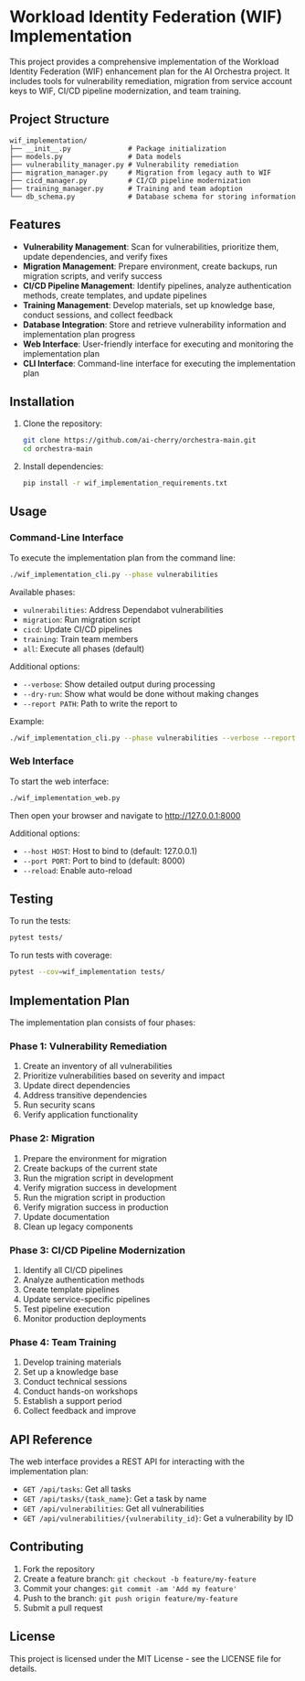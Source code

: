 # Workload Identity Federation (WIF) Implementation

This project provides a comprehensive implementation of the Workload Identity Federation (WIF) enhancement plan for the AI Orchestra project. It includes tools for vulnerability remediation, migration from service account keys to WIF, CI/CD pipeline modernization, and team training.

## Project Structure

```
wif_implementation/
├── __init__.py              # Package initialization
├── models.py                # Data models
├── vulnerability_manager.py # Vulnerability remediation
├── migration_manager.py     # Migration from legacy auth to WIF
├── cicd_manager.py          # CI/CD pipeline modernization
├── training_manager.py      # Training and team adoption
└── db_schema.py             # Database schema for storing information
```

## Features

- **Vulnerability Management**: Scan for vulnerabilities, prioritize them, update dependencies, and verify fixes
- **Migration Management**: Prepare environment, create backups, run migration scripts, and verify success
- **CI/CD Pipeline Management**: Identify pipelines, analyze authentication methods, create templates, and update pipelines
- **Training Management**: Develop materials, set up knowledge base, conduct sessions, and collect feedback
- **Database Integration**: Store and retrieve vulnerability information and implementation plan progress
- **Web Interface**: User-friendly interface for executing and monitoring the implementation plan
- **CLI Interface**: Command-line interface for executing the implementation plan

## Installation

1. Clone the repository:
   ```bash
   git clone https://github.com/ai-cherry/orchestra-main.git
   cd orchestra-main
   ```

2. Install dependencies:
   ```bash
   pip install -r wif_implementation_requirements.txt
   ```

## Usage

### Command-Line Interface

To execute the implementation plan from the command line:

```bash
./wif_implementation_cli.py --phase vulnerabilities
```

Available phases:
- `vulnerabilities`: Address Dependabot vulnerabilities
- `migration`: Run migration script
- `cicd`: Update CI/CD pipelines
- `training`: Train team members
- `all`: Execute all phases (default)

Additional options:
- `--verbose`: Show detailed output during processing
- `--dry-run`: Show what would be done without making changes
- `--report PATH`: Path to write the report to

Example:
```bash
./wif_implementation_cli.py --phase vulnerabilities --verbose --report vulnerability_report.md
```

### Web Interface

To start the web interface:

```bash
./wif_implementation_web.py
```

Then open your browser and navigate to http://127.0.0.1:8000

Additional options:
- `--host HOST`: Host to bind to (default: 127.0.0.1)
- `--port PORT`: Port to bind to (default: 8000)
- `--reload`: Enable auto-reload

## Testing

To run the tests:

```bash
pytest tests/
```

To run tests with coverage:

```bash
pytest --cov=wif_implementation tests/
```

## Implementation Plan

The implementation plan consists of four phases:

### Phase 1: Vulnerability Remediation

1. Create an inventory of all vulnerabilities
2. Prioritize vulnerabilities based on severity and impact
3. Update direct dependencies
4. Address transitive dependencies
5. Run security scans
6. Verify application functionality

### Phase 2: Migration

1. Prepare the environment for migration
2. Create backups of the current state
3. Run the migration script in development
4. Verify migration success in development
5. Run the migration script in production
6. Verify migration success in production
7. Update documentation
8. Clean up legacy components

### Phase 3: CI/CD Pipeline Modernization

1. Identify all CI/CD pipelines
2. Analyze authentication methods
3. Create template pipelines
4. Update service-specific pipelines
5. Test pipeline execution
6. Monitor production deployments

### Phase 4: Team Training

1. Develop training materials
2. Set up a knowledge base
3. Conduct technical sessions
4. Conduct hands-on workshops
5. Establish a support period
6. Collect feedback and improve

## API Reference

The web interface provides a REST API for interacting with the implementation plan:

- `GET /api/tasks`: Get all tasks
- `GET /api/tasks/{task_name}`: Get a task by name
- `GET /api/vulnerabilities`: Get all vulnerabilities
- `GET /api/vulnerabilities/{vulnerability_id}`: Get a vulnerability by ID

## Contributing

1. Fork the repository
2. Create a feature branch: `git checkout -b feature/my-feature`
3. Commit your changes: `git commit -am 'Add my feature'`
4. Push to the branch: `git push origin feature/my-feature`
5. Submit a pull request

## License

This project is licensed under the MIT License - see the LICENSE file for details.